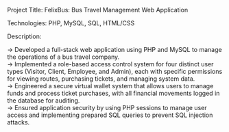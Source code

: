 Project Title: FelixBus: Bus Travel Management Web Application

Technologies: PHP, MySQL, SQL, HTML/CSS

Description:

-> Developed a full-stack web application using PHP and MySQL to manage the operations of a bus travel company. <br>
-> Implemented a role-based access control system for four distinct user types (Visitor, Client, Employee, and Admin), each with specific permissions for viewing routes, purchasing tickets, and managing system data.<br>
-> Engineered a secure virtual wallet system that allows users to manage funds and process ticket purchases, with all financial movements logged in the database for auditing.<br>
-> Ensured application security by using PHP sessions to manage user access and implementing prepared SQL queries to prevent SQL injection attacks. <br>
